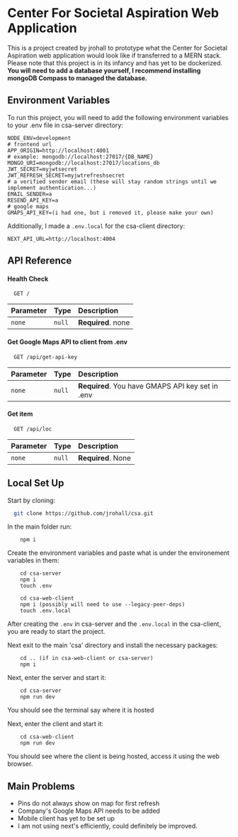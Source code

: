 
# Center For Societal Aspiration Web Application

This is a project created by jrohall to prototype what the Center for Societal Aspiration web application would look like if transferred to a MERN stack. Please note that this project is in its infancy and has yet to be dockerized. **You will need to add a database yourself, I recommend installing mongoDB Compass to managed the database.**


## Environment Variables

To run this project, you will need to add the following environment variables to your .env file in csa-server directory:

```
NODE_ENV=development
# frontend url
APP_ORIGIN=http://localhost:4001
# example: mongodb://localhost:27017/{DB_NAME}
MONGO_URI=mongodb://localhost:27017/locations_db
JWT_SECRET=myjwtsecret
JWT_REFRESH_SECRET=myjwtrefreshsecret
# a verified sender email (these will stay random strings until we implement authentication...)
EMAIL_SENDER=a 
RESEND_API_KEY=a
# google maps
GMAPS_API_KEY=(i had one, but i removed it, please make your own)
```

Additionally, I made a `.env.local` for the csa-client directory:
```
NEXT_API_URL=http://localhost:4004
```
## API Reference

#### Health Check

```http
  GET /
```

| Parameter | Type     | Description                |
| :-------- | :------- | :------------------------- |
| `none` | `null` | **Required**. none |

#### Get Google Maps API to client from .env

```http
  GET /api/get-api-key
```

| Parameter | Type     | Description                |
| :-------- | :------- | :------------------------- |
| `none` | `null` | **Required**. You have GMAPS API key set in .env |

#### Get item

```http
  GET /api/loc
```

| Parameter | Type     | Description                       |
| :-------- | :------- | :-------------------------------- |
| `none`      | `null` | **Required**. None |




## Local Set Up

Start by cloning:

```bash
  git clone https://github.com/jrohall/csa.git 
```

In the main folder run:
```
    npm i
```

Create the environment variables and paste what is under the environement variables in them:

```
    cd csa-server
    npm i
    touch .env
```

```
    cd csa-web-client
    npm i (possibly will need to use --legacy-peer-deps)
    touch .env.local
```

After creating the `.env` in csa-server and the `.env.local` in the csa-client, you are ready to start the project. 

Next exit to the main 'csa' directory and install the necessary packages:
```
    cd .. (if in csa-web-client or csa-server)
    npm i
```

Next, enter the server and start it:
```
    cd csa-server
    npm run dev
```
You should see the terminal say where it is hosted

Next, enter the client and start it:
```
    cd csa-web-client
    npm run dev
```
You should see where the client is being hosted, access it using the web browser.

## Main Problems

- Pins do not always show on map for first refresh
- Company's Google Maps API needs to be added
- Mobile client has yet to be set up
- I am not using next's efficiently, could definitely be improved.


